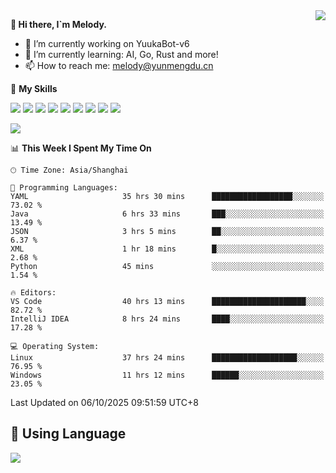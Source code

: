 <a href="#">
  <img align="right" src="https://github-readme-stats.vercel.app/api?username=melodyyuuka&count_private=true&show_icons=true" />
</a>

**👋 Hi there, I`m Melody.**

- 🔭 I’m currently working on YuukaBot-v6
- 🌱 I’m currently learning: AI, Go, Rust and more!
- 📫 How to reach me: melody@yunmengdu.cn

🌟 **My Skills** 

![](https://img.shields.io/badge/-Python-3e74a2?style=flat-square&logo=Python&logoColor=fff)
![](https://img.shields.io/badge/-Java-007396?style=flat-square&logo=OpenJDK&logoColor=fff)
![](https://img.shields.io/badge/-Node.js-339933?style=flat-square&logo=Node.js&logoColor=fff)
![](https://img.shields.io/badge/-Git-f05032?style=flat-square&logo=git&logoColor=fff)
![](https://img.shields.io/badge/-PostgreSQL-4169e1?style=flat-square&logo=PostgreSQL&logoColor=fff)
![](https://img.shields.io/badge/-Rust-000000?style=flat-square&logo=rust&logoColor=fff)
![](https://img.shields.io/badge/-VSCode-007acc?style=flat-square&logo=Visual-Studio-Code&logoColor=fff)
![](https://img.shields.io/badge/-FastAPI-009688?style=flat-square&logo=FastAPI&logoColor=fff)
![](https://img.shields.io/badge/-Linux-000000?style=flat-square&logo=Linux&logoColor=fff)


![](https://wakatime.com/badge/user/fa6dc0e2-47c5-4d2d-ae45-69fec6f2122c.svg)

<!--START_SECTION:waka-->
📊 **This Week I Spent My Time On** 

```text
🕑︎ Time Zone: Asia/Shanghai

💬 Programming Languages: 
YAML                     35 hrs 30 mins      ██████████████████░░░░░░░   73.02 % 
Java                     6 hrs 33 mins       ███░░░░░░░░░░░░░░░░░░░░░░   13.49 % 
JSON                     3 hrs 5 mins        ██░░░░░░░░░░░░░░░░░░░░░░░    6.37 % 
XML                      1 hr 18 mins        █░░░░░░░░░░░░░░░░░░░░░░░░    2.68 % 
Python                   45 mins             ░░░░░░░░░░░░░░░░░░░░░░░░░    1.54 % 

🔥 Editors: 
VS Code                  40 hrs 13 mins      █████████████████████░░░░   82.72 % 
IntelliJ IDEA            8 hrs 24 mins       ████░░░░░░░░░░░░░░░░░░░░░   17.28 % 

💻 Operating System: 
Linux                    37 hrs 24 mins      ███████████████████░░░░░░   76.95 % 
Windows                  11 hrs 12 mins      ██████░░░░░░░░░░░░░░░░░░░   23.05 % 
```


 Last Updated on 06/10/2025 09:51:59 UTC+8
<!--END_SECTION:waka-->

## 🥰 **Using Language**

![](https://github-readme-stats.vercel.app/api/wakatime?username=MelodyYuyuko&layout=compact&hide_border=true)
